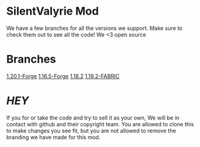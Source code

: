# **SilentValyrie Mod**

We have a few branches for all the versions we support. Make sure to check them out to see all the code!
We <3 open source

# Branches

[1.20.1-Forge](https://github.com/SilentExperienceModding/SilentValkyrie/tree/1.20.1-FORGE) 
[1.16.5-Forge](https://github.com/SilentExperienceModding/SilentValkyrie/tree/1.16.5-FORGE) 
[1.18.2](https://github.com/SilentExperienceModding/SilentValkyrie/tree/1.18.2) 
[1.19.2-FABRIC](https://github.com/SilentExperienceModding/SilentValkyrie/tree/1.19.2-FABRIC) 


# ***HEY***
If you for or take the code and try to sell it as your own, We will be in contact with github and their copyright team. 
You are allowed to clone this to make changes you see fit, but you are not allowed to remove the branding we have made for this mod.
